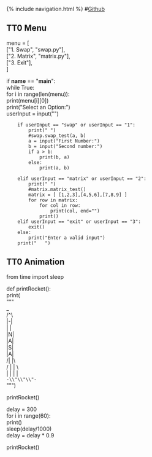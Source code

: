 {% include navigation.html %}
#[Github](https://github.com/kamryns/curly-spork)

## TT0 Menu
menu = [ </br>
["1. Swap", "swap.py"], </br>
["2. Matrix", "matrix.py"], </br>
["3. Exit"], </br>
] </br>

if __name__ == "__main__": </br>
while True: </br>
for i in range(len(menu)):</br>
print(menu[i][0])</br>
print("Select an Option:")</br>
userInput = input("")</br>

        if userInput == "swap" or userInput == "1":
            print(" ")
            #swap.swap_test(a, b)
            a = input("First Number:")
            b = input("Second number:")
            if a > b:
                print(b, a)
            else:
                print(a, b)

        elif userInput == "matrix" or userInput == "2":
            print(" ")
            #matrix.matrix_test()
            matrix = [ [1,2,3],[4,5,6],[7,8,9] ]
            for row in matrix:
                for col in row:
                    print(col, end="")
                print()
        elif userInput == "exit" or userInput == "3":
            exit()
        else:
            print("Enter a valid input")
        print("   ")

## TT0 Animation
from time import sleep

def printRocket(): </br>
print( </br>
""" </br>
 _</br>
/^\\</br>
|-|</br>
| |</br>
|N|</br>
|A|</br>
|S|</br>
|A|</br>
/| |\\</br>
/ | | \\</br>
|  | |  |</br>
`-\\"\\"\\"-`</br>
""")</br>

printRocket()

delay = 300</br>
for i in range(60):</br>
print()</br>
sleep(delay/1000)</br>
delay = delay * 0.9</br>

printRocket()
